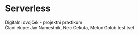 # Serverless
Digitalni dvojček - projektni praktikum\
Člani ekipe: Jan Namestnik, Nejc Cekuta, Metod Golob
test tset
